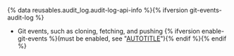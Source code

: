 {% data reusables.audit_log.audit-log-api-info %}{% ifversion git-events-audit-log %}
- Git events, such as cloning, fetching, and pushing {% ifversion enable-git-events %}(must be enabled, see "[AUTOTITLE](/admin/monitoring-activity-in-your-enterprise/reviewing-audit-logs-for-your-enterprise/configuring-the-audit-log-for-your-enterprise)"){% endif %}{% endif %}
